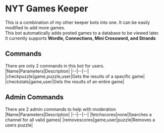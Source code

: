 # NYT Games Keeper
This is a combination of my other keeper bots into one. It can be easily modified to add more games.  
This bot automatically adds posted games to a database to be viewed later.  
It currently supports **Wordle, Connections, Mini Crossword, and Strands**
## Commands
There are only 2 commands in this bot for users.
|Name|Parameters|Description|
|--|--|--|
|checkpuzzle|game,puzzle,user|Gets the results of a specific game|
|checkstats|game,user|Gets the results of an entire game|
## Admin Commands
There are 2 admin commands to help with moderation
|Name|Parameters|Description|
|--|--|--|
|fetchscores|none|Searches a channel for all valid games|
|removescores|game,user|puzzle|Removes a users puzzle|